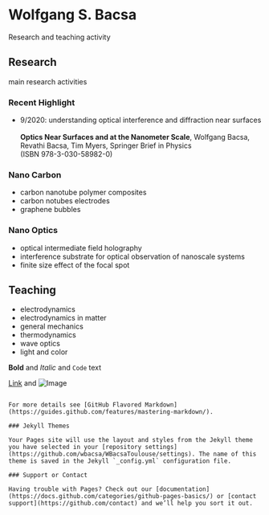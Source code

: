 # Wolfgang S. Bacsa 

Research and teaching activity 

## Research

main research activities 

### Recent Highlight

- 9/2020: understanding optical interference and diffraction near surfaces <br />  
**Optics Near Surfaces and at the Nanometer Scale**, Wolfgang Bacsa, Revathi Bacsa, Tim Myers, Springer Brief in Physics <br /> 
(ISBN 978-3-030-58982-0)

### Nano Carbon
- carbon nanotube polymer composites
- carbon notubes electrodes
- graphene bubbles

### Nano Optics
- optical intermediate field holography
- interference substrate for optical observation of nanoscale systems
- finite size effect of the focal spot


## Teaching

- electrodynamics
- electrodynamics in matter
- general mechanics
- thermodynamics
- wave optics
- light and color

**Bold** and _Italic_ and `Code` text

[Link](url) and ![Image](src)
```

For more details see [GitHub Flavored Markdown](https://guides.github.com/features/mastering-markdown/).

### Jekyll Themes

Your Pages site will use the layout and styles from the Jekyll theme you have selected in your [repository settings](https://github.com/wbacsa/WBacsaToulouse/settings). The name of this theme is saved in the Jekyll `_config.yml` configuration file.

### Support or Contact

Having trouble with Pages? Check out our [documentation](https://docs.github.com/categories/github-pages-basics/) or [contact support](https://github.com/contact) and we’ll help you sort it out.
